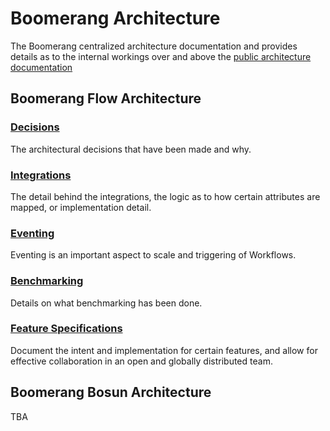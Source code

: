 # Boomerang Architecture

The Boomerang centralized architecture documentation and provides details as to the internal workings over and above the [public architecture documentation](https://useboomerang.io/docs)

## Boomerang Flow Architecture

### [Decisions](./flow/Decisions.md)

The architectural decisions that have been made and why.

### [Integrations](./flow/Integrations)

The detail behind the integrations, the logic as to how certain attributes are mapped, or implementation detail.

### [Eventing](./flow/Eventing.md)

Eventing is an important aspect to scale and triggering of Workflows.

### [Benchmarking](./flow/Benchmarking.md)

Details on what benchmarking has been done.

### [Feature Specifications](./flow/specifications)

Document the intent and implementation for certain features, and allow for effective collaboration in an open and globally distributed team.

## Boomerang Bosun Architecture

TBA